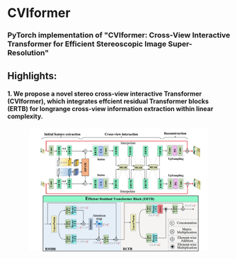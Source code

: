 # CVIformer
### PyTorch implementation of "CVIformer: Cross-View Interactive Transformer for Efficient Stereoscopic Image Super-Resolution"

## Highlights:
#### 1. We propose a novel stereo cross-view interactive Transformer (CVIformer), which integrates effcient residual Transformer blocks (ERTB) for longrange cross-view information extraction within linear complexity. 
 <p align="center"> <img src="https://github.com/ZhangDY827/CVIformer/blob/main/Figs/network.png" width="80%"></p>

